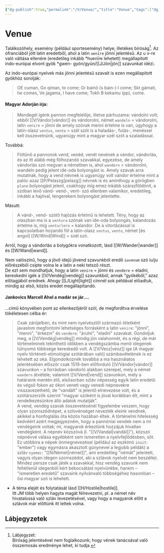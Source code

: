 ```yaml
---
{"dg-publish":true,"permalink":"/V/Venue/","title":"Venue","tags":["dg_uploaded"],"created":"2023-11-10T12:18","updated":"2023-11-10T12:21"}
---
```



# Venue

Találkozóhely, esemény (például sportesemény) helye; illetékes bíróság[^1]. Az ófranciából jött latin eredetből, ahol a latin `uenīre` jönni jelentésű. Az u v-re való váltása ellenére (eredetileg inkább \*huenīre lehetett) megállapított indo-európai elvont gyök \*gwen- gyön/gyün/[[J/Jön\|jön]] szavunkat idézi.  

Az indo-európai nyelvek más jönni jelentésű szavait is ezen megállapított gyökhöz sorolják:  
> OE cuman, Go qiman, to come; Gr bainō (s bain-) I come; Skt gámati, he comes, Ve jagama, I have come; Tokh B kekamu (pp), come.  

#### Magyar Adorján írja:

> Mendegél igénk pannon megfelelője, illetve párhuzama: vándolni volt; ebből [[V/Vándor\|vándor]] és vándorolni, német `wandeln` = vándorolni, latin `venire` = jönni de amely szónak menni értelme is van, úgyhogy a latin-olasz `ventus`, `vento` = szél szót is a haladás-, futás-, menéssel kell összevetnünk, ugyanúgy mint a magyar szél szót a szaladással.  

Továbbá:  
> Föltűnő a pannonok vend, venéd, venét nevének a vándor, vándorlás, és az itt alább még fölhozandó szavakkal, egyezése, de amely vándorlás szó megvan a németben is, ahol `wandern` = vándorolni, wandeln pedig jelent ide-oda bolyongást is. Amely szavak arra mutatnak, hogy a vend névnek is ugyanúgy volt vándor értelme mint a palóc azaz [[P/Pelaszg\|pelazg]] névnek is és aminthogy a görögben `plane` bolyongást jelent, csakhogy míg emez inkább szárazföldönit, a szóban levő vánd- vend-, vent- szó ellenben valamikor, eredetileg, inkább a hajóval, tengerekeni bolyongást jelentette.  

Másutt:  
> A vánd-, vend- szótő hajózás értelmű is lehetett. Tény, hogy az olaszban ma is a `ventura` szónak van ide-oda bolyongás, kalandozás értelme is, míg `venturlero` = kalandor. De a vitorlázással is kapcsolatban hozandó föl a latin-olasz `ventus`, `vento`, német \[és angol\] [[W/Wind\|Wind]] = szél szó.  

Arról, hogy a vándorlás a bolygókra vonatkozott, lásd [[W/Wander\|wander]] és [[W/Wand\|wand]].  

Nem valószínű, hogy a jövő idejű jövend szavunkból eredő `iuvenum` szó iu/ju előrészéből csípte volna le a latin a neki tetsző részt.  
De ezt sem mondhatjuk, hogy a latin `venire` = jönni és `vendere` = eladni, kereskedni igék a [[V/Vendég\|vendég]] szavunkból, annak "gyökéből," azaz előtagjából erednek. Ahogy [[L/Light\|light]] címnél sok példával előadtuk, mindig az első, közös eredet megállapítandó.  

#### Jankovics Marcell Ahol a madár se jár....

...című könyvében pont az ellenkezőjéről szól, de megfordítva érvelése tökéletesen célba ér:  
> Csak zárójelben, és mint nem nyelvésztől származó ötletként javaslom megfontolni lehetséges forrásként a latin `venire`: "jönni", "menni", "érkezni" és `vendere`: "árulni", "eladni" szavakat. Gondoljuk meg, a [[V/Vendég\|vendég]] mindig jön valahonnét, és a régi, de már történelminek tekinthető időkben a vendégszámba menő idegenek túlnyomó többsége kereskedő volt. A [[V/Vesz\|vesz]] ige \[A magyar nyelv történeti-etimológiai szótárában való\] számbavételének is ez lehetett az oka. Elgondolkoznék továbbá a ma használatos jelentésében először csak 1519-ben előforduló [[V/Vándor\|vándor]] szavunkon – a forrásban vándorló alakban szerepel, mely a német `wandern` átvétele; valamint [[V/Vend\|vend]] szavunkon, mely a határaink mentén élő, elsősorban szláv népesség egyik latin eredetű és végső fokon az ókori veneti vagy venedi népnevekre visszavezethető, de "vandált" is jelentő elnevezése volt, és a szótárszerzők szerint "magyar szóként is jóval korábban élt, mint a rendelkezésünkre álló adatok mutatják".  
> A vend, vendég szavak összevetésénél figyelembe veszem, hogy olyan szomszédnépet, a szlovénséget nevezték eleink vendnek, akikkel a honfoglalás óta közös hazában éltek. A történelmi hitelesség kedvéért azért megjegyezném, hogy a pannóniai vendek nem a mi vendégeink voltak; mi, magyarok érkeztünk hozzájuk hívatlan vendégként. A népnév közszóvá (l. "[[V/Vandal\|vandál]]"), közszó népnévvé válása egyébként sem ismeretlen a nyelvfejlődésben, sőt. Ez utóbbira a népek önmegnevezései (például az eszkimó `inuit`: "ember") vagy egymásra akasztott gúnynevei a legjobb példák) a szláv `nyemec`: "[[N/Német\|német]]", ami eredetileg "némát" jelentett, vagyis olyan idegen szomszédot, aki a szlávok nyelvét nem beszélte). Mindez persze csak játék a szavakkal, hisz vendég szavunk nem feltétlenül idegenből kért bebocsátást nyelvünkbe, hanem – "ismeretlen eredetű" szavaink nyilvánvaló többségéhez hasonlóan – ősi magyar szó is lehetett.  
- A téma elejét és folytatását lásd [[H/Hostile\|hostile]].  <br/>
Itt JM több helyen hagyta magát félrevezetni, pl. a német név hivatalossá való szláv levezetésével, vagy hogy a magyarok előtt a szlávok már előttünk itt lettek volna.  

## Lábjegyzetek

[^1]: Lábjegyzet:  
Bíróság jelentésével nem foglalkozunk; hogy vének tanácsával való összemosás eredménye lehet, ki tudja.  